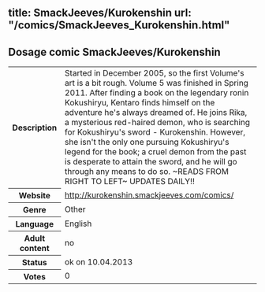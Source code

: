 title: SmackJeeves/Kurokenshin
url: "/comics/SmackJeeves_Kurokenshin.html"
---
Dosage comic SmackJeeves/Kurokenshin
-----------------------------------------

<table class="comicinfo">
<tr>
<th>Description</th><td>Started in December 2005, so the first Volume's art is a bit rough. Volume 5 was finished in Spring 2011. After finding a book on the legendary ronin Kokushiryu, Kentaro finds himself on the adventure he's always dreamed of. He joins Rika, a mysterious red-haired demon, who is searching for Kokushiryu's sword - Kurokenshin. However, she isn't the only one pursuing Kokushiryu's legend for the book; a cruel demon from the past is desperate to attain the sword, and he will go through any means to do so. ~READS FROM RIGHT TO LEFT~ UPDATES DAILY!!</td>
</tr>
<tr>
<th>Website</th><td><a href="http://kurokenshin.smackjeeves.com/comics/">http://kurokenshin.smackjeeves.com/comics/</a></td>
</tr>
<tr>
<th>Genre</th><td>Other</td>
</tr>
<tr>
<th>Language</th><td>English</td>
</tr>
<tr>
<th>Adult content</th><td>no</td>
</tr>
<tr>
<th>Status</th><td>ok on 10.04.2013</td>
</tr>
<tr>
<th>Votes</th><td>0</div></td>
</tr>
</table>
